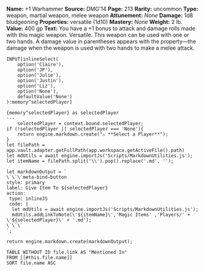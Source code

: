 **Name:** +1 Warhammer
**Source:** DMG'14
**Page:** 213
**Rarity:** uncommon
**Type:** weapon, martial weapon, melee weapon
**Attunement:** _None_
**Damage:** 1d8 bludgeoning
**Properties:** versatile (1d10)
**Mastery:** _None_
**Weight:** 2 lb.
**Value:** 400 gp
**Text:** You have a +1 bonus to attack and damage rolls made with this magic weapon. Versatile. This weapon can be used with one or two hands. A damage value in parentheses appears with the property—the damage when the weapon is used with two hands to make a melee attack.

```meta-bind
INPUT[inlineSelect(
	option('Claire'), 
	option('JP'), 
	option('Julie'), 
	option('Justin'), 
	option('Liz'), 
	option('None'), 
	defaultValue('None')
):memory^selectedPlayer]
```

```meta-bind-js-view
{memory^selectedPlayer} as selectedPlayer
---
	selectedPlayer = context.bound.selectedPlayer;
if (!selectedPlayer || selectedPlayer === 'None'){
	return engine.markdown.create("⚠️ **Select a Player**");
}
let filePath = app.vault.adapter.getFullPath(app.workspace.getActiveFile().path)
let mdUtils = await engine.importJs('Scripts/MarkdownUtilities.js');
let itemName = filePath.split('\\').pop().replace('.md', '');

let markdownOutput = `
\`\`\`meta-bind-button
style: primary 
label: Give Item To ${selectedPlayer}
action: 
 type: inlineJS
 code: |
  let mdUtils = await engine.importJs('Scripts/MarkdownUtilities.js');
  mdUtils.addLinkToNote(\'${itemName}\','Magic Items' ,'Players/' + \'${selectedPlayer}\' + '.md');
\`\`\`
`;

return engine.markdown.create(markdownOutput);
```


```dataview
TABLE WITHOUT ID file.link AS "Mentioned In"
FROM [[#this.file.name]]
SORT file.name ASC
```
